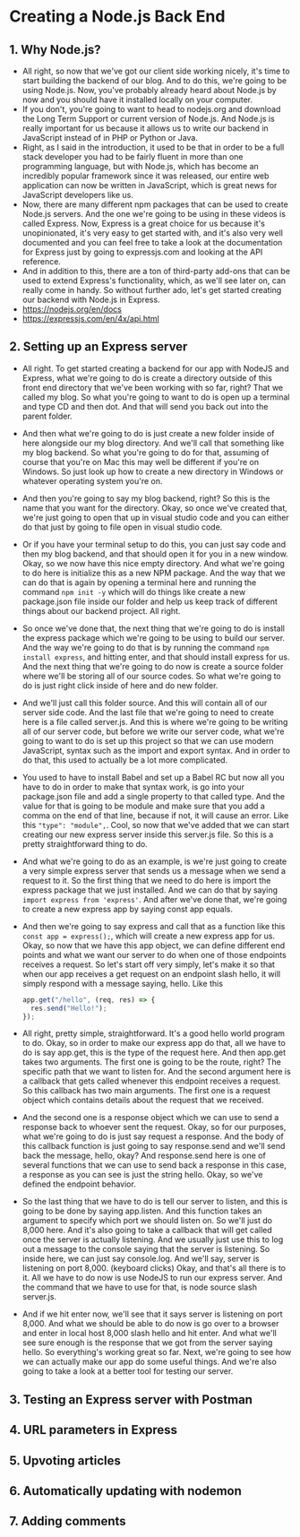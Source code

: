 # Creating a Node.js Back End

## 1. Why Node.js?

- All right, so now that we've got our client side working nicely, it's time to start building the backend of our blog. And to do this, we're going to be using Node.js. Now, you've probably already heard about Node.js by now and you should have it installed locally on your computer.
- If you don't, you're going to want to head to nodejs.org and download the Long Term Support or current version of Node.js. And Node.js is really important for us because it allows us to write our backend in JavaScript instead of in PHP or Python or Java.
- Right, as I said in the introduction, it used to be that in order to be a full stack developer you had to be fairly fluent in more than one programming language, but with Node.js, which has become an incredibly popular framework since it was released, our entire web application can now be written in JavaScript, which is great news for JavaScript developers like us.
- Now, there are many different npm packages that can be used to create Node.js servers. And the one we're going to be using in these videos is called Express. Now, Express is a great choice for us because it's unopinionated, it's very easy to get started with, and it's also very well documented and you can feel free to take a look at the documentation for Express just by going to expressjs.com and looking at the API reference.
- And in addition to this, there are a ton of third-party add-ons that can be used to extend Express's functionality, which, as we'll see later on, can really come in handy. So without further ado, let's get started creating our backend with Node.js in Express.
- https://nodejs.org/en/docs
- https://expressjs.com/en/4x/api.html

## 2. Setting up an Express server

- All right. To get started creating a backend for our app with NodeJS and Express, what we're going to do is create a directory outside of this front end directory that we've been working with so far, right? That we called my blog. So what you're going to want to do is open up a terminal and type CD and then dot. And that will send you back out into the parent folder.
- And then what we're going to do is just create a new folder inside of here alongside our my blog directory. And we'll call that something like my blog backend. So what you're going to do for that, assuming of course that you're on Mac this may well be different if you're on Windows. So just look up how to create a new directory in Windows or whatever operating system you're on.
- And then you're going to say my blog backend, right? So this is the name that you want for the directory. Okay, so once we've created that, we're just going to open that up in visual studio code and you can either do that just by going to file open in visual studio code.
- Or if you have your terminal setup to do this, you can just say code and then my blog backend, and that should open it for you in a new window. Okay, so we now have this nice empty directory. And what we're going to do here is initialize this as a new NPM package. And the way that we can do that is again by opening a terminal here and running the command `npm init -y` which will do things like create a new package.json file inside our folder and help us keep track of different things about our backend project. All right.
- So once we've done that, the next thing that we're going to do is install the express package which we're going to be using to build our server. And the way we're going to do that is by running the command `npm install express`, and hitting enter, and that should install express for us. And the next thing that we're going to do now is create a source folder where we'll be storing all of our source codes. So what we're going to do is just right click inside of here and do new folder.
- And we'll just call this folder source. And this will contain all of our server side code. And the last file that we're going to need to create here is a file called server.js. And this is where we're going to be writing all of our server code, but before we write our server code, what we're going to want to do is set up this project so that we can use modern JavaScript, syntax such as the import and export syntax. And in order to do that, this used to actually be a lot more complicated.
- You used to have to install Babel and set up a Babel RC but now all you have to do in order to make that syntax work, is go into your package.json file and add a single property to that called type. And the value for that is going to be module and make sure that you add a comma on the end of that line, because if not, it will cause an error. Like this `"type": "module",`. Cool, so now that we've added that we can start creating our new express server inside this server.js file. So this is a pretty straightforward thing to do.
- And what we're going to do as an example, is we're just going to create a very simple express server that sends us a message when we send a request to it. So the first thing that we need to do here is import the express package that we just installed. And we can do that by saying `import express from 'express'`. And after we've done that, we're going to create a new express app by saying const app equals.
- And then we're going to say express and call that as a function like this `const app = express();`, which will create a new express app for us. Okay, so now that we have this app object, we can define different end points and what we want our server to do when one of those endpoints receives a request. So let's start off very simply, let's make it so that when our app receives a get request on an endpoint slash hello, it will simply respond with a message saying, hello. Like this

  ```js
  app.get("/hello", (req, res) => {
    res.send("Hello!");
  });
  ```

- All right, pretty simple, straightforward. It's a good hello world program to do. Okay, so in order to make our express app do that, all we have to do is say app.get, this is the type of the request here. And then app.get takes two arguments. The first one is going to be the route, right? The specific path that we want to listen for. And the second argument here is a callback that gets called whenever this endpoint receives a request. So this callback has two main arguments. The first one is a request object which contains details about the request that we received.
- And the second one is a response object which we can use to send a response back to whoever sent the request. Okay, so for our purposes, what we're going to do is just say request a response. And the body of this callback function is just going to say response.send and we'll send back the message, hello, okay? And response.send here is one of several functions that we can use to send back a response in this case, a response as you can see is just the string hello. Okay, so we've defined the endpoint behavior.
- So the last thing that we have to do is tell our server to listen, and this is going to be done by saying app.listen. And this function takes an argument to specify which port we should listen on. So we'll just do 8,000 here. And it's also going to take a callback that will get called once the server is actually listening. And we usually just use this to log out a message to the console saying that the server is listening. So inside here, we can just say console.log. And we'll say, server is listening on port 8,000. (keyboard clicks) Okay, and that's all there is to it. All we have to do now is use NodeJS to run our express server. And the command that we have to use for that, is node source slash server.js.
- And if we hit enter now, we'll see that it says server is listening on port 8,000. And what we should be able to do now is go over to a browser and enter in local host 8,000 slash hello and hit enter. And what we'll see sure enough is the response that we got from the server saying hello. So everything's working great so far. Next, we're going to see how we can actually make our app do some useful things. And we're also going to take a look at a better tool for testing our server.

## 3. Testing an Express server with Postman

## 4. URL parameters in Express

## 5. Upvoting articles

## 6. Automatically updating with nodemon

## 7. Adding comments

